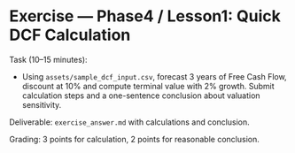 # Exercise — Phase4 / Lesson1: Quick DCF Calculation

Task (10–15 minutes):
- Using `assets/sample_dcf_input.csv`, forecast 3 years of Free Cash Flow, discount at 10% and compute terminal value with 2% growth. Submit calculation steps and a one-sentence conclusion about valuation sensitivity.

Deliverable: `exercise_answer.md` with calculations and conclusion.

Grading: 3 points for calculation, 2 points for reasonable conclusion.

